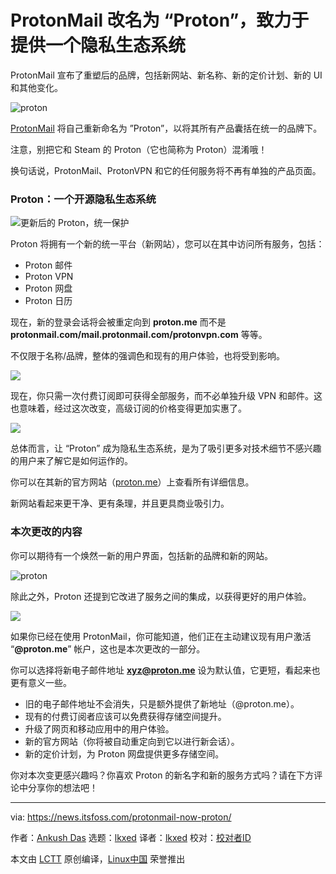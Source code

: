 [#]: subject: "ProtonMail is Now Just ‘Proton’ Offering a Privacy Ecosystem"
[#]: via: "https://news.itsfoss.com/protonmail-now-proton/"
[#]: author: "Ankush Das https://news.itsfoss.com/author/ankush/"
[#]: collector: "lkxed"
[#]: translator: "lkxed"
[#]: reviewer: " "
[#]: publisher: " "
[#]: url: " "

ProtonMail 改名为 “Proton”，致力于提供一个隐私生态系统
======
ProtonMail 宣布了重塑后的品牌，包括新网站、新名称、新的定价计划、新的 UI 和其他变化。

![proton][1]

[ProtonMail][2] 将自己重新命名为 ”Proton”，以将其所有产品囊括在统一的品牌下。

注意，别把它和 Steam 的 Proton（它也简称为 Proton）混淆哦！

换句话说，ProtonMail、ProtonVPN 和它的任何服务将不再有单独的产品页面。

### Proton：一个开源隐私生态系统

![更新后的 Proton，统一保护][3]

Proton 将拥有一个新的统一平台（新网站），您可以在其中访问所有服务，包括：

* Proton 邮件
* Proton VPN
* Proton 网盘
* Proton 日历

现在，新的登录会话将会被重定向到 **proton.me** 而不是 **protonmail.com/mail.protonmail.com/protonvpn.com** 等等。

不仅限于名称/品牌，整体的强调色和现有的用户体验，也将受到影响。

![][4]

现在，你只需一次付费订阅即可获得全部服务，而不必单独升级 VPN 和邮件。这也意味着，经过这次改变，高级订阅的价格变得更加实惠了。

![][5]

总体而言，让 “Proton” 成为隐私生态系统，是为了吸引更多对技术细节不感兴趣的用户来了解它是如何运作的。

你可以在其新的官方网站（[proton.me][6]）上查看所有详细信息。

新网站看起来更干净、更有条理，并且更具商业吸引力。

### 本次更改的内容

你可以期待有一个焕然一新的用户界面，包括新的品牌和新的网站。

![proton][7]

除此之外，Proton 还提到它改进了服务之间的集成，以获得更好的用户体验。

![][8]

如果你已经在使用 ProtonMail，你可能知道，他们正在主动建议现有用户激活 “**@proton.me**” 帐户，这也是本次更改的一部分。

你可以选择将新电子邮件地址 **xyz@proton.me** 设为默认值，它更短，看起来也更有意义一些。

* 旧的电子邮件地址不会消失，只是额外提供了新地址（@proton.me）。
* 现有的付费订阅者应该可以免费获得存储空间提升。
* 升级了网页和移动应用中的用户体验。
* 新的官方网站（你将被自动重定向到它以进行新会话）。
* 新的定价计划，为 Proton 网盘提供更多存储空间。

你对本次变更感兴趣吗？你喜欢 Proton 的新名字和新的服务方式吗？请在下方评论中分享你的想法吧！

--------------------------------------------------------------------------------

via: https://news.itsfoss.com/protonmail-now-proton/

作者：[Ankush Das][a]
选题：[lkxed][b]
译者：[lkxed](https://github.com/lkxed)
校对：[校对者ID](https://github.com/校对者ID)

本文由 [LCTT](https://github.com/LCTT/TranslateProject) 原创编译，[Linux中国](https://linux.cn/) 荣誉推出

[a]: https://news.itsfoss.com/author/ankush/
[b]: https://github.com/lkxed
[1]: https://news.itsfoss.com/wp-content/uploads/2022/05/proton-ft.jpg
[2]: https://itsfoss.com/recommends/protonmai
[3]: https://youtu.be/s5GNTQ63HJE
[4]: https://news.itsfoss.com/wp-content/uploads/2022/05/proton-ui-new-1024x447.jpg
[5]: https://news.itsfoss.com/wp-content/uploads/2022/05/proton-pricing-1024x494.jpg
[6]: https://proton.me/
[7]: https://news.itsfoss.com/wp-content/uploads/2022/05/Proton-me-website.png
[8]: https://news.itsfoss.com/wp-content/uploads/2022/05/Proton-Product.png
